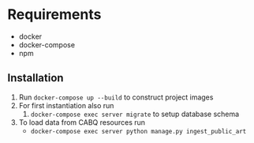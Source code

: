 # Requirements
- docker
- docker-compose
- npm

## Installation
1. Run `docker-compose up --build` to construct project images
2. For first instantiation also run
   1. `docker-compose exec server migrate` to setup database schema
3. To load data from CABQ resources run
   - `docker-compose exec server python manage.py ingest_public_art`
 

